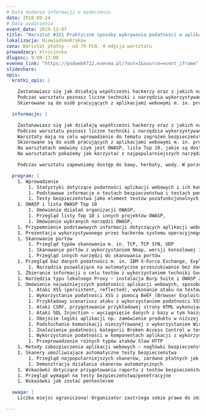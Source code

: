```yaml
---
# Data dodania informacji o wydarzeniu
date: 2018-09-24
# Data wydarzenia
event_date: 2019-12-07
title: "Warsztat #331 Praktyczne sposoby wykrywania podatności w aplikacjach webowych"
lokalizacja: NiewiadomoKrakow
cena: Warsztat płatny - od 79 PLN, 4 edycja warsztatu
prowadzacy: ktrzcinska
dlugosc: 9:00-17:00
evenea_link: "https://podweb0712.evenea.pl/?out=1&source=event_iframe"
slideshare:
opis:
  krotki_opis: |

    Zastanawiasz się jak działają współcześni hackerzy oraz z jakich narzędzi korzystają? 
    Podczas warsztatu poznasz liczne techniki i narzędzia wykorzystywane do przełamywania zabezpieczeń aplikacji webowych.
    Skierowane są do osób pracujących z aplikacjami webowymi m. in. programistów i testerów, którzy chcieliby poznać podstawowe podatności, sposoby ich wykrywania oraz metody ochrony.

  informacje: |

    Zastanawiasz się jak działają współcześni hackerzy oraz z jakich narzędzi korzystają? 
    Podczas warsztatu poznasz liczne techniki i narzędzia wykorzystywane do przełamywania zabezpieczeń aplikacji webowych.
    Warsztaty mają na celu wprowadzenie do tematu zagrożeń bezpieczeństwa aplikacji webowych.
    Skierowane są do osób pracujących z aplikacjami webowymi m. in. programistów i testerów, którzy chcieliby poznać podstawowe podatności, sposoby ich wykrywania oraz metody ochrony.
    Na warsztatach omówimy czym jest OWASP, lista Top 10, jakie są dostępne bazy podatności oraz co możemy sprawdzić wykonując proste skanowanie portów. Główną część warsztatów będą stanowiły testy aplikacji webowej zawierającej najczęściej występujące podatności m. in. XSS, SQL Injection, CSRF, czy też błędy logiki aplikacji.
    Na warsztatach pokażemy jak korzystać z najpopularniejszych narzędzi do testów bezpieczeństwa w tym narzędzi typu lokalnego Proxy oraz narzędzi do skanowania portów, podsłuchiwania ruchu oraz przechwytywania sesji użytkowników.

    Podczas warsztatu zapewniamy dostęp do kawy, herbaty, wody. W porze obiadowej zapewniamy pizzę w wersji mięsnej lub wegetariańskiej.

  program: |
    1. Wprowadzenie
        1. Statystyki dotyczące podatności aplikacji webowych i ich konsekwencji
        1. Podstawowe informacje o testach bezpieczeństwa i testach penetracyjnych
        1. Testy bezpieczeństwa jako element testów pozafunkcjonalnych
    1. OWASP i lista OWASP Top 10
        1. Omówienie działań organizacji OWASP,
        1. Przegląd listy Top 10 i innych projektów OWASP,
        1. Omówienie wybranych narzędzi OWASP,
    1. Przypomnienie podstawowych informacji dotyczących aplikacji webowych
    1. Prezentacja wykorzystywanego przez hackerów systemu operacyjnego Kali Linux
    1. Skanowanie portów
        1. Przegląd typów skanowania m. in. TCP, TCP SYN, UDP
        1. Skanowanie portów z wykorzystaniem Nmap, wersji konsolowej i GUI (Zenmap), skanowany adres IP z wystawionym podatnym serwerem aplikacyjnym i bazą danych
        1. Przegląd innych narzędzi do skanowania portów
    1. Przegląd baz danych podatności m. in. IBM X-Force Exchange, Exploit-db, CVEDetails, NullByte
        1. Narzędzia pozwalające na automatyczne przeszukiwanie bez danych podatności m.in. OWASP Dependency Check
    1. Zbieranie informacji o celu testów z wykorzystaniem techniki Google Hacking, automatycznej analizy metadanych oraz z wykorzystaniem mało znanych przeglądarek
    1. Narzędzia typu lokalnego Proxy – instalacja Burp Suite i OWASP ZAP, konfiguracja i przechwytywanie żądań do testowej aplikacji BadStore
    1. Omówienie najważniejszych podatności aplikacji webowych, sposobów ich wykrywania oraz zalecanych metod ochrony, połączone z samodzielnym wykrywaniem podatności przez uczestników warsztatów (podatności będziemy szukać w testowej aplikacji BadStore)
        1. Ataki XSS (persistent, reflected), wykonanie ataku na testowej aplikacji
        1. Wykorzystanie podatności XSS z pomocą BeEF (Browser Exploitation Framework) np. wyświetlenie okna dialogowego, uruchomienie dźwięku, pobranie plików cookie, czy zawartości schowka
        1. Przykładowy scenariusz ataku z wykorzystaniem podatności XSS i stworzonego samodzielnie przez uczestników fałszywego okna logowania do innego systemu
        1. Ataki CSRF, przygotowanie przykładowej strony HTML wykonującej atak
        1. Ataki SQL Injection – wyciągnięcie danych z bazy w tym haszy haseł, odczytanie haszy z haseł, zalogowanie na konto administratora aplikacji, pobranie informacji przeznaczonych dla administratora
        1. Obejście logiki aplikacji np. zamówienie produktu w niższej cenie
        1. Podsłuchanie komunikacji nieszyfrowanej z wykorzystaniem Wireshark
        1. Znalezienie podatności kategorii Broken Access Control w testowej aplikacji
        1. Wykorzystanie podatności w komponentach aplikacji z wykorzystaniem narzędzia Metasploit
        1. Przeprowadzenie różnych typów ataków Slow HTTP
    1. Metody zabezpieczenia aplikacji webowych – nagłówki bezpieczeństwa i flagi plików cookie
    1. Skanery umożliwiające automatyczne testy bezpieczeństwa
        1. Przegląd najpopularniejszych skanerów, zarówno płatnych jak i open source, omówienie skanera Burp Suite Professional
        1. Demonstracja działania skanerów automatycznych
    1. Wskazówki dotyczące przygotowania raportu z testów bezpieczeństwa
    1. Przegląd wymagań na testy bezpieczeństwa/penetracyjne
    1. Wskazówki jak zostać pentesterem

  uwaga: |
    Liczba miejsc ograniczona! Organizator zastrzega sobie prawo do zmiany lokalizacji wydarzenia oraz jego odwołania w przypadku niezgłoszenia się minimalnej liczby uczestników.

---
```

